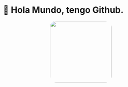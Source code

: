 # :wave: Hola Mundo, tengo Github.

<div>
  <p align="center">
  <img style="border-radius:20px;" src="https://github.com/Ferchupessoadev/Ferchupessoadev/assets/107710139/eb19cedf-2158-40a2-b51d-aec5f898963e" width="200"/>
</p>
</div>
